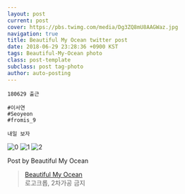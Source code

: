 ```yaml
---
layout: post
current: post
cover: https://pbs.twimg.com/media/Dg3ZQ8mU8AAGWaz.jpg
navigation: true
title: Beautiful My Ocean twitter post
date: 2018-06-29 23:28:36 +0900 KST
tags: Beautiful-My-Ocean photo
class: post-template
subclass: post tag-photo
author: auto-posting
---
```


```  
180629 출근  
  
#이서연  
#Seoyeon  
#fromis_9   
  
내일 보자  

```

![0](https://pbs.twimg.com/media/Dg3ZMiNVMAEuh6P.jpg)
![1](https://pbs.twimg.com/media/Dg3ZP3JU0AA3UDd.jpg)
![2](https://pbs.twimg.com/media/Dg3ZQ8mU8AAGWaz.jpg)


Post by Beautiful My Ocean

> [Beautiful My Ocean](https://twitter.com/BMO_fromis)  
  로고크롭, 2차가공 금지